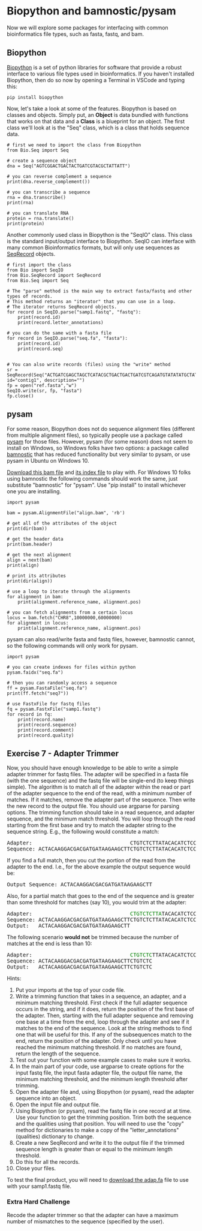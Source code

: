 # Biopython and bamnostic/pysam

Now we will explore some packages for interfacing with common bioinformatics file types, such as fasta, fastq, and bam. 

## Biopython

[Biopython](https://biopython.org/) is a set of python libraries for software that provide a robust interface to various file types used in bioinformatics. If you haven't installed Biopython, then do so now by opening a Terminal in VSCode and typing this:

    pip install biopython

Now, let's take a look at some of the features. Biopython is based on classes and objects. Simply put, an **Object** is data bundled with functions that works on that data and a **Class** is a blueprint for an object. The first class we'll look at is the "Seq" class, which is a class that holds sequence data.

```
# first we need to import the class from Biopython
from Bio.Seq import Seq

# create a sequence object
dna = Seq("AGTCGGACTGACTACTGATCGTACGCTATTATT")

# you can reverse complement a sequence
print(dna.reverse_complement())

# you can transcribe a sequence
rna = dna.transcribe()
print(rna)

# you can translate RNA
protein = rna.translate()
print(protein)
```

Another commonly used class in Biopython is the "SeqIO" class. This class is the standard input/output interface to Biopython. SeqIO can interface with many common Bioinformatics formats, but will only use sequences as [SeqRecord](https://biopython.org/docs/1.75/api/Bio.SeqRecord.html) objects.

```
# first import the class
from Bio import SeqIO
from Bio.SeqRecord import SeqRecord
from Bio.Seq import Seq

# The "parse" method is the main way to extract fasta/fastq and other types of records.
# This method returns an "iterator" that you can use in a loop.
# The iterator returns SeqRecord objects.
for record in SeqIO.parse("samp1.fastq", "fastq"):
    print(record.id)
    print(record.letter_annotations)

# you can do the same with a fasta file
for record in SeqIO.parse("seq.fa", "fasta"):
    print(record.id)
    print(record.seq)


# You can also write records (files) using the "write" method
sr = SeqRecord(Seq("ACTGATCGAGCTAGCTCATACGCTGACTGACTGATCGTCAGATGTATATATGCTATGCTGTAGCTCGATCGTCA"), id="contig1", description="")
fp = open("ref.fasta","w")
SeqIO.write(sr, fp, "fasta")
fp.close()
```

## pysam

For some reason, Biopython does not do sequence alignment files (different from multiple alignment files), so typically people use a package called [pysam](https://pysam.readthedocs.io/en/latest/api.html) for those files. However, pysam (for some reason) does not seem to install on Windows, so Windows folks have two options: a package called [bamnostic](https://bamnostic.readthedocs.io/en/latest/) that has reduced functionality but very similar to pysam, or use pysam in Ubuntu on Windows 10.

[Download this bam file](data/align.bam) and [its index file](data/align.bam.bai) to play with. For Windows 10 folks using bamnostic the following commands should work the same, just substitute "bamnostic" for "pysam". Use "pip install" to install whichever one you are installing.

```
import pysam

bam = pysam.AlignmentFile("align.bam", 'rb')

# get all of the attributes of the object
print(dir(bam))

# get the header data
print(bam.header)

# get the next alignment
align = next(bam)
print(align)

# print its attributes
print(dir(align))

# use a loop to iterate through the alignments
for alignment in bam:
    print(alignment.reference_name, alignment.pos)

# you can fetch alignments from a certain locus
locus = bam.fetch("CHR8",10000000,60000000)
for alignment in locus:
    print(alignment.reference_name, alignment.pos)
```

pysam can also read/write fasta and fastq files, however, bamnostic cannot, so the following commands will only work for pysam.

```
import pysam

# you can create indexes for files within python
pysam.faidx("seq.fa")

# then you can randomly access a sequence
ff = pysam.FastaFile("seq.fa")
print(ff.fetch("seq7"))

# use FastxFile for fastq files
fq = pysam.FastxFile("samp1.fastq")
for record in fq:
    print(record.name)
    print(record.sequence)
    print(record.comment)
    print(record.quality)
```


## Exercise 7 - Adapter Trimmer

Now, you should have enough knowledge to be able to write a simple adapter trimmer for fastq files. The adapter will be specified in a fasta file (with the one sequence) and the fastq file will be single-end (to keep things simple). The algorithm is to match all of the adapter within the read or part of the adapter sequence to the end of the read, with a minimum number of matches. If it matches, remove the adapter part of the sequence. Then write the new record to the output file. You should use argparse for parsing options. The trimming function should take in a read sequence, and adapter sequence, and the minimum match threshold. You will loop through the read starting from the first base and try to match the adapter string to the sequence string. E.g., the following would constitute a match:

<pre>
Adapter:                               CTGTCTCTTATACACATCTCCGAGCCCACGAGACAACATCGCGCATCTCGTATGCCGT
Sequence: ACTACAAGGACGACGATGATAAGAAGCTTCTGTCTCTTATACACATCTCCGAGCCCACGAGACAACATCGCGCATCTCGTATGCCGTCTTCTGCTTGAATAAATCGGAA
</pre>

If you find a full match, then you cut the portion of the read from the adapter to the end. I.e., for the above example the output sequence would be:

<pre>
Output Sequence: ACTACAAGGACGACGATGATAAGAAGCTT
</pre>

Also, for a partial match that goes to the end of the sequence and is greater than some threshold for matches (say 10), you would trim at the adapter:

<pre>
Adapter:                               <span style="color: green">CTGTCTCTTA</span>TACACATCTCCGAGCCCACGAGACAACATCGCGCATCTCGTATGCCGT
Sequence: ACTACAAGGACGACGATGATAAGAAGCTTCTGTCTCTTATACACATCTCCGAGCCCACGAGACAA
Output:   ACTACAAGGACGACGATGATAAGAAGCTT
</pre>

The following scenario **would not** be trimmed because the number of matches at the end is less than 10:

<pre>
Adapter:                               <span style="color: green">CTGTCTC</span>TTATACACATCTCCGAGCCCACGAGACAACATCGCGCATCTCGTATGCCGT
Sequence: ACTACAAGGACGACGATGATAAGAAGCTTCTGTCTC
Output:   ACTACAAGGACGACGATGATAAGAAGCTTCTGTCTC
</pre>

Hints:
1. Put your imports at the top of your code file.
1. Write a trimming function that takes in a sequence, an adapter, and a minimum matching threshold. First check if the full adapter sequence occurs in the string, and if it does, return the position of the first base of the adapter. Then, starting with the full adapter sequence and removing one base at a time from the end, loop through the adapter and see if it matches to the end of the sequence. Look at the string methods to find one that will be useful for this. If any of the subsequences match to the end, return the position of the adapter. Only check until you have reached the minimum matching threshold. If no matches are found, return the length of the sequence.
2. Test out your function with some example cases to make sure it works.
2. In the main part of your code, use argparse to create options for the input fastq file, the input fasta adapter file, the output file name, the minimum matching threshold, and the minimum length threshold after trimming.
3. Open the adapter file and, using Biopython (or pysam), read the adapter sequence into an object.
4. Open the input file and output file.
5. Using Biopython (or pysam), read the fastq file in one record at at time. Use your function to get the trimming position. Trim both the sequence and the qualities using that position. You will need to use the "copy" method for dictionaries to make a copy of the "letter_annotations" (qualities) dictionary to change.
6. Create a new SeqRecord and write it to the output file if the trimmed sequence length is greater than or equal to the minimum length threshold.
7. Do this for all the records.
8. Close your files.

To test the final product, you will need to [download the adap.fa](data/adap.fa) file to use with your samp1.fastq file.


### Extra Hard Challenge

Recode the adapter trimmer so that the adapter can have a maximum number of mismatches to the sequence (specified by the user).